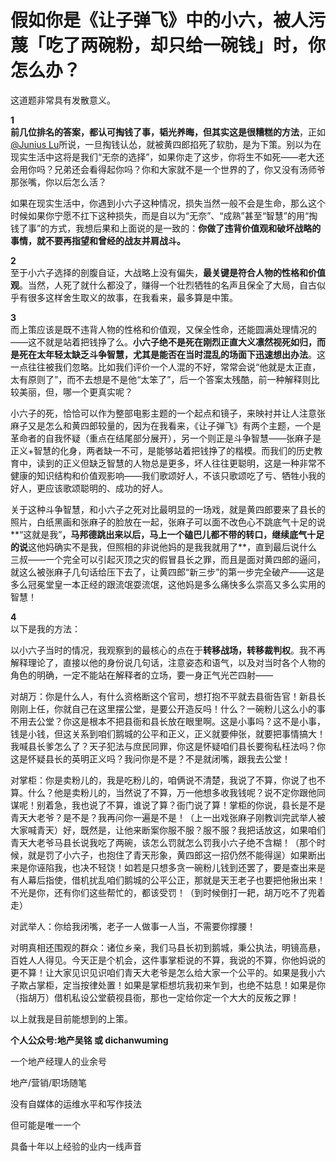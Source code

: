# 假如你是《让子弹飞》中的小六，被人污蔑「吃了两碗粉，却只给一碗钱」时，你怎么办？

这道题非常具有发散意义。

**1**  
**前几位排名的答案，都认可掏钱了事，韬光养晦，但其实这是很糟糕的方法**，正如 [@Junius Lu](//www.zhihu.com/people/8ce427ef2473bc2334f9452873a6eb5a)所说，一旦掏钱认怂，就被黄四郎掐死了软肋，是为下策。别以为在现实生活中这将是我们“无奈的选择”，如果你走了这步，你将生不如死——老大还会用你吗？兄弟还会看得起你吗？你和大家就不是一个世界的了，你又没有汤师爷那张嘴，你以后怎么活？

如果在现实生活中，你遇到小六子这种情况，损失当然一般不会是生命，那么这个时候如果你宁愿不扛下这种损失，而是自以为“无奈”、“成熟”甚至“智慧”的用“掏钱了事”的方式，我想后果和上面说的是一致的：**你做了违背价值观和破坏战略的事情，就不要再指望和曾经的战友并肩战斗。**

**2**  
至于小六子选择的剖腹自证，大战略上没有偏失，**最关键是符合人物的性格和价值观**。当然，人死了就什么都没了，赚得一个壮烈牺牲的名声且保全了大局，自古似乎有很多这样舍生取义的故事，在我看来，最多算是中策。

**3**  
而上策应该是既不违背人物的性格和价值观，又保全性命，还能圆满处理情况的——这不就是站着把钱挣了么。**小六子绝不是死在刚烈正直大义凛然视死如归，而是死在太年轻太缺乏斗争智慧，尤其是能否在当时混乱的场面下迅速想出办法**。这一点往往被我们忽略。比如我们评价一个人混的不好，常常会说“他就是太正直，太有原则了”，而不去想是不是他“太笨了”，后一个答案太残酷，前一种解释则比较美丽，但，哪一个更真实呢？

小六子的死，恰恰可以作为整部电影主题的一个起点和镜子，来映衬并让人注意张麻子又是怎么和黄四郎较量的，因为在我看来，《让子弹飞》有两个主题，一个是革命者的自我怀疑（重点在结尾部分展开），另一个则正是斗争智慧——张麻子是正义+智慧的化身，两者缺一不可，是能够站着把钱挣了的楷模。而我们的历史教育中，读到的正义但缺乏智慧的人物总是更多，坏人往往更聪明，这是一种非常不健康的知识结构和价值观影响——我们歌颂好人，不该只歌颂吃了亏、牺牲小我的好人，更应该歌颂聪明的、成功的好人。

关于这种斗争智慧，和小六子之死对比最明显的一场戏，就是黄四郎要来了县长的照片，白纸黑画和张麻子的脸放在一起，张麻子可以面不改色心不跳底气十足的说**“这就是我”**，马邦德跳出来以后，马上一个磕巴儿都不带的转口，继续底气十足的说**这他妈确实不是我，但照相的非说他妈的是我我就用了**，直到最后说什么三叔——一个完全可以引起灭顶之灾的假冒县长之罪，而且是面对黄四郎的逼问，就这么被张麻子几句话给压下去了，让黄四郎“新三步”的第一步完全破产——这是多么冠冕堂皇一本正经的跟流氓耍流氓，这他妈是多么痛快多么崇高又多么实用的智慧！

**4**  
以下是我的方法：

以小六子当时的情况，我观察到的最核心的点在于**转移战场，转移裁判权**。我不再解释理论了，直接以他的身份说几句话，注意姿态和语气，以及对当时各个人物的角色的明确，一定不能站在解释者的立场，要一身正气光芒四射——

对胡万：你是什么人，有什么资格断这个官司，想打抱不平就去县衙告官！新县长刚刚上任，你就自己在这里摆公堂，是要公开造反吗！什么？一碗粉儿这么小的事不用去公堂？你这是根本不把县衙和县长放在眼里啊。这是小事吗？这不是小事，钱是小钱，但这关系到咱们鹅城的公平和正义，正义就要伸张，就要把事情搞大！我喊县长爹怎么了？天子犯法与庶民同罪，你这是怀疑咱们县长要徇私枉法吗？你这是怀疑县长的英明正义吗？我问你是不是？不是就闭嘴，跟我去公堂！

对掌柜：你是卖粉儿的，我是吃粉儿的，咱俩说不清楚，我说了不算，你说了也不算。什么？他是卖粉儿的，当然说了不算，万一他想多收我钱呢？说不定你跟他同谋呢！别着急，我也说了不算，谁说了算？衙门说了算！掌柜的你说，县长是不是青天大老爷？是不是？我再问你一遍是不是！（上一出戏张麻子刚教训完武举人被大家喊青天）好，既然是，让他来断案你服不服？服不服？我把话放这，如果咱们青天大老爷马县长说我吃了两碗，该怎么罚就怎么罚我小六子绝不含糊！（那个时候，就是罚了小六子，也抱住了青天形象，黄四郎这一招仍然不能得逞）如果断出来是你诬陷我，也决不轻饶！如若是只想多贪一碗粉儿钱到还罢了，要是查出来是有人幕后指使，借机扰乱咱们鹅城的公平公正，那就是天王老子也要把他揪出来！不光是你，还有你们这些帮忙的，都该受罚！（到时候倒打一耙，胡万吃不了兜着走）

对武举人：你给我闭嘴，老子一人做事一人当，不需要你撑腰！

对明真相还围观的群众：诸位乡亲，我们马县长初到鹅城，秉公执法，明镜高悬，百姓人人得见。今天正是个机会，这件事掌柜说的不算，我说的不算，你他妈说的更不算！让大家见识见识咱们青天大老爷是怎么给大家一个公平的。如果是我小六子欺占掌柜，定当按律处置！如果是掌柜想坑我初来乍到，也绝不姑息！如果是你（指胡万）借机私设公堂藐视县衙，那也一定给你定一个大大的反叛之罪！

以上就我是目前能想到的上策。

**个人公众号:地产吴铭 或 dichanwuming**

一个地产经理人的业余号

地产/营销/职场随笔

没有自媒体的运维水平和写作技法

但可能是唯一一个

具备十年以上经验的业内一线声音